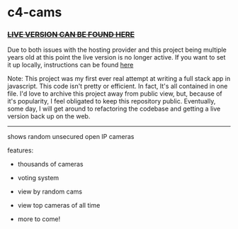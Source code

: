 # c4-cams

### [~~LIVE VERSION CAN BE FOUND HERE~~](https://qwazwsx.herokuapp.com/c4-cams/)

Due to both issues with the hosting provider and this project being multiple years old at this point the live version is no longer active. If you want to set it up locally, instructions can be found [here](https://github.com/qwazwsx/c4-cams/issues/69#issuecomment-771360862)

Note: This project was my first ever real attempt at writing a full stack app in javascript. This code isn't pretty or efficient. In fact, It's all contained in one file. I'd love to archive this project away from public view, but, because of it's popularity, I feel obligated to keep this repository public. Eventually, some day, I will get around to refactoring the codebase and getting a live version back up on the web. 

----- 


shows random unsecured open IP cameras


features:

* thousands of cameras

* voting system

* view by random cams

* view top cameras of all time

* more to come!
